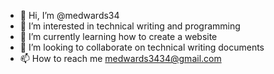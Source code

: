 - 👋 Hi, I’m @medwards34
- 👀 I’m interested in technical writing and programming
- 🌱 I’m currently learning how to create a website 
- 💞️ I’m looking to collaborate on technical writing documents 
- 📫 How to reach me medwards3434@gmail.com

<!---
medwards34/medwards34 is a ✨ special ✨ repository because its `README.md` (this file) appears on your GitHub profile.
You can click the Preview link to take a look at your changes.
--->
